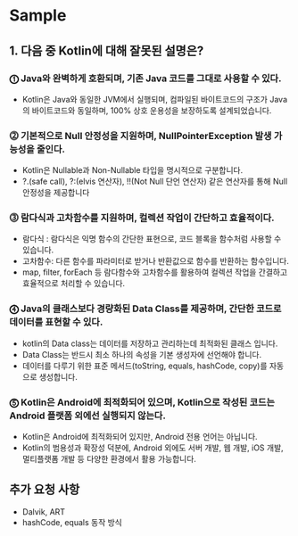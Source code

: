 # Sample

## 1. 다음 중 Kotlin에 대해 잘못된 설명은?
### ⓵ Java와 완벽하게 호환되며, 기존 Java 코드를 그대로 사용할 수 있다.
- Kotlin은 Java와 동일한 JVM에서 실행되며, 컴파일된 바이트코드의 구조가 Java의 바이트코드와 동일하며, 100% 상호 운용성을 보장하도록 설계되었습니다.
### ⓶ 기본적으로 Null 안정성을 지원하며, NullPointerException 발생 가능성을 줄인다.
- Kotlin은 Nullable과 Non-Nullable 타입을 명시적으로 구분합니다.
- ?.(safe call), ?:(elvis 연산자), !!(Not Null 단언 연산자) 같은 연산자를 통해 Null 안정성을 제공합니다
### ⓷ 람다식과 고차함수를 지원하며, 컬렉션 작업이 간단하고 효율적이다.
- 람다식 : 람다식은 익명 함수의 간단한 표현으로, 코드 블록을 함수처럼 사용할 수 있습니다.
- 고차함수: 다른 함수를 파라미터로 받거나 반환값으로 함수를 반환하는 함수입니다.
- map, filter, forEach 등 람다함수와 고차함수를 활용하여 컬렉션 작업을 간결하고 효율적으로 처리할 수 있습니다.
### ⓸ Java의 클래스보다 경량화된 Data Class를 제공하며, 간단한 코드로 데이터를 표현할 수 있다.
- kotlin의 Data class는 데이터를 저장하고 관리하는데 최적화된 클래스 입니다.
- Data Class는 반드시 최소 하나의 속성을 기본 생성자에 선언해야 합니다.
- 데이터를 다루기 위한 표준 메서드(toString, equals, hashCode, copy)를 자동으로 생성합니다.
### ⓹ Kotlin은 Android에 최적화되어 있으며, Kotlin으로 작성된 코드는 Android 플랫폼 외에선 실행되지 않는다.
- Kotlin은 Android에 최적화되어 있지만, Android 전용 언어는 아닙니다.
- Kotlin의 범용성과 확장성 덕분에, Android 외에도 서버 개발, 웹 개발, iOS 개발, 멀티플랫폼 개발 등 다양한 환경에서 활용 가능합니다.

## 추가 요청 사항
- Dalvik, ART
- hashCode, equals 동작 방식
